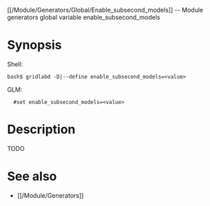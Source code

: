 [[/Module/Generators/Global/Enable_subsecond_models]] -- Module generators global variable enable_subsecond_models

# Synopsis

Shell:

~~~
bash$ gridlabd -D|--define enable_subsecond_models=<value>
~~~

GLM:

~~~
  #set enable_subsecond_models=<value>
~~~

# Description

TODO

# See also

* [[/Module/Generators]]
